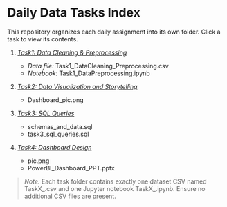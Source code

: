# Daily Data Tasks Index

This repository organizes each daily assignment into its own folder. Click a task to view its contents.

1. *[Task1: Data Cleaning & Preprocessing](Task1_DataCleaning_Preprocessing/)*
   - *Data file:* Task1_DataCleaning_Preprocessing.csv
   - *Notebook:* Task1_DataPreprocessing.ipynb

2. *[Task2: Data Visualization and Storytelling](Task2_Data_Visualization_and_Storytelling/).*
   - Dashboard_pic.png

3. *[Task3: SQL Queries](Task3_SQL_Queries/)*
   - schemas_and_data.sql
   - task3_sql_queries.sql

4. *[Task4: Dashboard Design](Task4_Dashboard_Design/)*
   - pic.png
   - PowerBI_Dashboard_PPT.pptx

> *Note:* Each task folder contains exactly one dataset CSV named TaskX_<ShortTitle>.csv and one Jupyter notebook TaskX_<ShortTitle>.ipynb. Ensure no additional CSV files are present.
